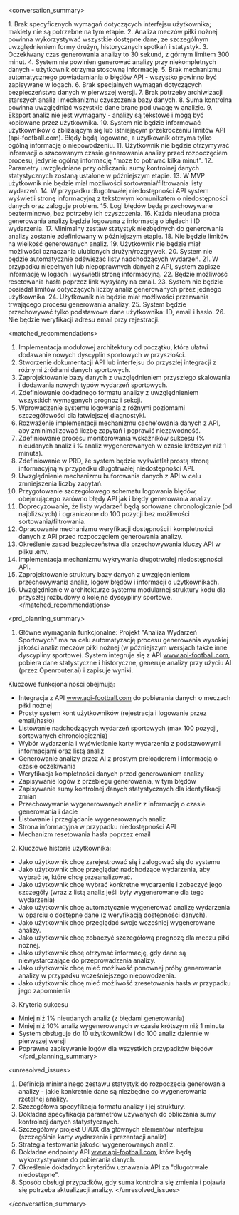 <conversation_summary>

<decisions>
1. Brak specyficznych wymagań dotyczących interfejsu użytkownika; makiety nie są potrzebne na tym etapie.
2. Analiza meczów piłki nożnej powinna wykorzystywać wszystkie dostępne dane, ze szczególnym uwzględnieniem formy drużyn, historycznych spotkań i statystyk.
3. Oczekiwany czas generowania analizy to 30 sekund, z górnym limitem 300 minut.
4. System nie powinien generować analizy przy niekompletnych danych - użytkownik otrzyma stosowną informację.
5. Brak mechanizmu automatycznego powiadamiania o błędów API - wszystko powinno być zapisywane w logach.
6. Brak specjalnych wymagań dotyczących bezpieczeństwa danych w pierwszej wersji.
7. Brak potrzeby archiwizacji starszych analiz i mechanizmu czyszczenia bazy danych.
8. Suma kontrolna powinna uwzględniać wszystkie dane brane pod uwagę w analizie.
9. Eksport analiz nie jest wymagany - analizy są tekstowe i mogą być kopiowane przez użytkownika.
10. System nie będzie informować użytkowników o zbliżającym się lub istniejącym przekroczeniu limitów API (api-football.com). Błędy będą logowane, a użytkownik otrzyma tylko ogólną informację o niepowodzeniu.
11. Użytkownik nie będzie otrzymywać informacji o szacowanym czasie generowania analizy przed rozpoczęciem procesu, jedynie ogólną informację "może to potrwać kilka minut".
12. Parametry uwzględniane przy obliczaniu sumy kontrolnej danych statystycznych zostaną ustalone w późniejszym etapie.
13. W MVP użytkownik nie będzie miał możliwości sortowania/filtrowania listy wydarzeń.
14. W przypadku długotrwałej niedostępności API system wyświetli stronę informacyjną z tekstowym komunikatem o niedostępności danych oraz zaloguje problem.
15. Logi błędów będą przechowywane bezterminowo, bez potrzeby ich czyszczenia.
16. Każda nieudana próba generowania analizy będzie logowana z informacją o błędach i ID wydarzenia.
17. Minimalny zestaw statystyk niezbędnych do generowania analizy zostanie zdefiniowany w późniejszym etapie.
18. Nie będzie limitów na wielkość generowanych analiz.
19. Użytkownik nie będzie miał możliwości oznaczania ulubionych drużyn/rozgrywek.
20. System nie będzie automatycznie odświeżać listy nadchodzących wydarzeń.
21. W przypadku niepełnych lub niepoprawnych danych z API, system zapisze informację w logach i wyświetli stronę informacyjną.
22. Będzie możliwość resetowania hasła poprzez link wysyłany na email.
23. System nie będzie posiadał limitów dotyczących liczby analiz generowanych przez jednego użytkownika.
24. Użytkownik nie będzie miał możliwości przerwania trwającego procesu generowania analizy.
25. System będzie przechowywać tylko podstawowe dane użytkownika: ID, email i hasło.
26. Nie będzie weryfikacji adresu email przy rejestracji.

</decisions>

<matched_recommendations>
1. Implementacja modułowej architektury od początku, która ułatwi dodawanie nowych dyscyplin sportowych w przyszłości.
2. Stworzenie dokumentacji API lub interfejsu do przyszłej integracji z różnymi źródłami danych sportowych.
3. Zaprojektowanie bazy danych z uwzględnieniem przyszłego skalowania i dodawania nowych typów wydarzeń sportowych.
4. Zdefiniowanie dokładnego formatu analizy z uwzględnieniem wszystkich wymaganych prognoz i sekcji.
5. Wprowadzenie systemu logowania z różnymi poziomami szczegółowości dla łatwiejszej diagnostyki.
6. Rozważenie implementacji mechanizmu cache'owania danych z API, aby zminimalizować liczbę zapytań i poprawić niezawodność.
7. Zdefiniowanie procesu monitorowania wskaźników sukcesu (% nieudanych analiz i % analiz wygenerowanych w czasie krótszym niż 1 minuta).
8. Zdefiniowanie w PRD, że system będzie wyświetlał prostą stronę informacyjną w przypadku długotrwałej niedostępności API.
9. Uwzględnienie mechanizmu buforowania danych z API w celu zmniejszenia liczby zapytań.
10. Przygotowanie szczegółowego schematu logowania błędów, obejmującego zarówno błędy API jak i błędy generowania analizy.
11. Doprecyzowanie, że listy wydarzeń będą sortowane chronologicznie (od najbliższych) i ograniczone do 100 pozycji bez możliwości sortowania/filtrowania.
12. Opracowanie mechanizmu weryfikacji dostępności i kompletności danych z API przed rozpoczęciem generowania analizy.
13. Określenie zasad bezpieczeństwa dla przechowywania kluczy API w pliku .env.
14. Implementacja mechanizmu wykrywania długotrwałej niedostępności API.
15. Zaprojektowanie struktury bazy danych z uwzględnieniem przechowywania analiz, logów błędów i informacji o użytkownikach.
16. Uwzględnienie w architekturze systemu modularnej struktury kodu dla przyszłej rozbudowy o kolejne dyscypliny sportowe.
</matched_recommendations>

<prd_planning_summary>
1. Główne wymagania funkcjonalne:
Projekt "Analiza Wydarzeń Sportowych" ma na celu automatyzację procesu generowania wysokiej jakości analiz meczów piłki nożnej (w późniejszym wersjach także inne dyscypliny sportowe). System integruje się z API www.api-football.com, pobiera dane statystyczne i historyczne, generuje analizy przy użyciu AI (przez Openrouter.ai) i zapisuje wyniki.

Kluczowe funkcjonalności obejmują:
- Integracja z API www.api-football.com do pobierania danych o meczach piłki nożnej
- Prosty system kont użytkowników (rejestracja i logowanie przez email/hasło)
- Listowanie nadchodzących wydarzeń sportowych (max 100 pozycji, sortowanych chronologicznie)
- Wybór wydarzenia i wyświetlanie karty wydarzenia z podstawowymi informacjami oraz listą analiz
- Generowanie analizy przez AI z prostym preloaderem i informacją o czasie oczekiwania
- Weryfikacja kompletności danych przed generowaniem analizy
- Zapisywanie logów z przebiegu generowania, w tym błędów
- Zapisywanie sumy kontrolnej danych statystycznych dla identyfikacji zmian
- Przechowywanie wygenerowanych analiz z informacją o czasie generowania i dacie
- Listowanie i przeglądanie wygenerowanych analiz
- Strona informacyjna w przypadku niedostępności API
- Mechanizm resetowania hasła poprzez email

2. Kluczowe historie użytkownika:
- Jako użytkownik chcę zarejestrować się i zalogować się do systemu
- Jako użytkownik chcę przeglądać nadchodzące wydarzenia, aby wybrać te, które chcę przeanalizować.
- Jako użytkownik chcę wybrać konkretne wydarzenie i zobaczyć jego szczegóły (wraz z listą analiz jeśli były wygenerowane dla tego wydarzenia)
- Jako użytkownik chcę automatycznie wygenerować analizę wydarzenia w oparciu o dostępne dane (z weryfikacją dostępności danych).
- Jako użytkownik chcę przeglądać swoje wcześniej wygenerowane analizy.
- Jako użytkownik chcę zobaczyć szczegółową prognozę dla meczu piłki nożnej.
- Jako użytkownik chcę otrzymać informację, gdy dane są niewystarczające do przeprowadzenia analizy.
- Jako użytkownik chcę mieć możliwość ponownej próby generowania analizy w przypadku wcześniejszego niepowodzenia.
- Jako użytkownik chcę mieć możliwość zresetowania hasła w przypadku jego zapomnienia

3. Kryteria sukcesu
- Mniej niż 1% nieudanych analiz (z błędami generowania)
- Mniej niż 10% analiz wygenerowanych w czasie krótszym niż 1 minuta
- System obsługuje do 10 użytkowników i do 100 analiz dziennie w pierwszej wersji
- Poprawne zapisywanie logów dla wszystkich przypadków błędów
</prd_planning_summary>

<unresolved_issues>
1. Definicja minimalnego zestawu statystyk do rozpoczęcia generowania analizy - jakie konkretnie dane są niezbędne do wygenerowania rzetelnej analizy.
2. Szczegółowa specyfikacja formatu analizy i jej struktury.
3. Dokładna specyfikacja parametrów używanych do obliczania sumy kontrolnej danych statystycznych.
4. Szczegółowy projekt UI/UX dla głównych elementów interfejsu (szczególnie karty wydarzenia i prezentacji analiz)
5. Strategia testowania jakości wygenerowanych analiz.
6. Dokładne endpointy API www.api-football.com, które będą wykorzystywane do pobierania danych.
7. Określenie dokładnych kryteriów uznawania API za "długotrwale niedostępne".
8. Sposób obsługi przypadków, gdy suma kontrolna się zmienia i pojawia się potrzeba aktualizacji analizy.
</unresolved_issues>

</conversation_summary>
